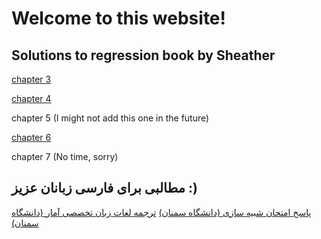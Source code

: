 # Welcome to this website!

## Solutions to regression book by Sheather
<a href="Ch3.html">chapter 3</a>

<a href="Ch4.html">chapter 4</a>

chapter 5 (I might not add this one in the future)

<a href="Ch6.html">chapter 6</a>

chapter 7 (No time, sorry)
## مطالبی برای فارسی زبانان عزیز :)
<a href="SE/SE.html">پاسخ امتحان شبیه سازی (دانشگاه سمنان)</a>
<a href="zaban_takhasosi.html">ترجمه لغات زبان تخصصی آمار (دانشگاه سمنان)</a>

